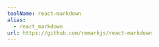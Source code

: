 ```yaml
---
toolName: react-markdown
alias:
  - react_markdown
url: https://github.com/remarkjs/react-markdown
---
```

